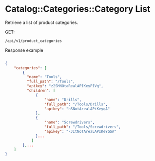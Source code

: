 # Catalog::Categories::Category List

Retrieve a list of product categories.

GET:
```bash
/api/v1/product_categories
```

Response example
```json

{
    "categories": [
        {
          "name": "Tools",
          "full_path": "/Tools",
          "apikey": "z2SMNOtaRealAPIKeyPIVg",
          "children": [
              {
                  "name": "Drills",
                  "full_path": "/Tools/Drills",
                  "apikey": "hSNotArealAPiKeyqA"
              },
              {
                  "name": "Screwdrivers",
                  "full_path": "/Tools/Screwdrivers",
                  "apikey": "-JItNoTAreaLAPIKeYGSA"
              }...
            ]
        },...
    ]
}

```


